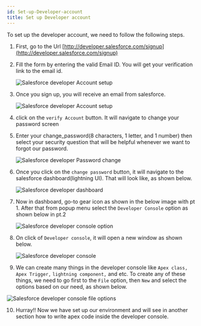 ```yaml
---
id: Set-up-Developer-account
title: Set up Developer account
---
```


To set up the developer account, we need to follow the following steps.

1. First, go to the Url [http://developer.salesforce.com/signup](http://developer.salesforce.com/signup)

2. Fill the form by entering the valid Email ID. You will get your verification link to the email id.

   ![Salesforce developer Account setup](assets/apex/signup_form.PNG)

3. Once you sign up, you will receive an email from salesforce.

   ![Salesforce developer Account setup](assets/apex/verify_email.PNG)

4. click on the `verify Account` button. It will navigate to change your password screen

5. Enter your change_password(8 characters, 1 letter, and 1 number) then select your security question that will be helpful whenever we want to forgot our password.

   ![Salesforce developer Password change](assets/apex/change_password.PNG)

6. Once you click on the `change password` button, it will navigate to the salesforce dashboard(lightning UI). That will look like, as shown below.

   ![Salesforce developer dashboard](assets/apex/sf_dashboard.PNG)

7. Now in dashboard, go-to gear icon as shown in the below image with pt 1. After that from popup menu select the `Developer Console` option as shown below in pt.2

   ![Salesforce developer console option](assets/apex/open_dev_console.PNG)

8. On click of `Developer console`, it will open a new window as shown below.

   ![Salesforce developer console](assets/apex/dev_console.PNG)

9. We can create many things in the developer console like `Apex class,` `Apex Trigger,` `lightning component,` and etc. To create any of these things, we need to go first to the `File` option, then `New` and select the options based on our need, as shown below.

![Salesforce developer console file options](assets/apex/dev_console_new.PNG)

10. Hurray!! Now we have set up our environment and will see in another section how to write apex code inside the developer console.
